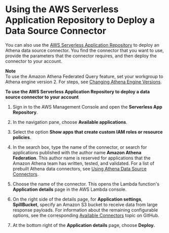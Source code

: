 # Using the AWS Serverless Application Repository to Deploy a Data Source Connector<a name="connect-data-source-serverless-app-repo"></a>

You can also use the [AWS Serverless Application Repository](https://aws.amazon.com/serverless/serverlessrepo/) to deploy an Athena data source connector\. You find the connector that you want to use, provide the parameters that the connector requires, and then deploy the connector to your account\.

**Note**  
To use the Amazon Athena Federated Query feature, set your workgroup to Athena engine version 2\. For steps, see [Changing Athena Engine Versions](engine-versions-changing.md)\.

**To use the AWS Serverless Application Repository to deploy a data source connector to your account**

1. Sign in to the AWS Management Console and open the **Serverless App Repository**\.

1. In the navigation pane, choose **Available applications**\.

1. Select the option **Show apps that create custom IAM roles or resource policies**\.

1. In the search box, type the name of the connector, or search for applications published with the author name **Amazon Athena Federation**\. This author name is reserved for applications that the Amazon Athena team has written, tested, and validated\. For a list of prebuilt Athena data connectors, see [Using Athena Data Source Connectors](athena-prebuilt-data-connectors.md)\.

1. Choose the name of the connector\. This opens the Lambda function's **Application details** page in the AWS Lambda console\.

1. On the right side of the details page, for **Application settings**, **SpillBucket**, specify an Amazon S3 bucket to receive data from large response payloads\. For information about the remaining configurable options, see the corresponding [Available Connectors](https://github.com/awslabs/aws-athena-query-federation/wiki/Available-Connectors) topic on GitHub\.

1. At the bottom right of the **Application details** page, choose **Deploy\.**